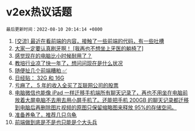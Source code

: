 # v2ex热议话题

`最后更新时间：2022-08-10 20:14:14 +0800`

1. [[交流] 最近在看前端的内容，接触了一些前端的代码，有一些吐槽](https://www.v2ex.com/t/871818)
1. [大家一定要认真刷牙啊！ [我再也不想坐上牙医的躺椅了]](https://www.v2ex.com/t/871789)
1. [感觉现在的电脑比小时候耐用了？](https://www.v2ex.com/t/871817)
1. [教培行业凉了快一年了，想问问现在是什么状况](https://www.v2ex.com/t/871823)
1. [随便扯几个前端糟粕 ✅](https://www.v2ex.com/t/871848)
1. [日经贴： 32G 和 16G](https://www.v2ex.com/t/871837)
1. [亏麻了， 5 年的收入全买了互联网公司的股票](https://www.v2ex.com/t/871922)
1. [电脑微信也能像 iPad 一样迁移手机端所有聊天记录了，再也不用坐在电脑前放着大屏电脑不去用去用小屏手机了。还能把手机 200GB 的聊天记录都迁移到电脑后再删除图片视频的原图只保留缩略图来释放 95%的存储空间。](https://www.v2ex.com/t/871787)
1. [准备养龟了，推荐几只乌龟](https://www.v2ex.com/t/871881)
1. [前端做到底是不是也只能是个大头兵](https://www.v2ex.com/t/871847)


